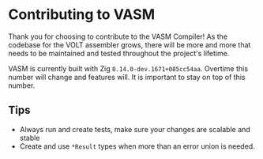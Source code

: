 # Contributing to VASM

Thank you for choosing to contribute to the VASM Compiler! As the codebase for the VOLT assembler grows, there 
will be more and more that needs to be maintained and tested throughout the project's lifetime. 

VASM is currently built with Zig `0.14.0-dev.1671+085cc54aa`. Overtime 
this number will change and features will. It is important to stay on top of this number.

## Tips

* Always run and create tests, make sure your changes are scalable and stable
* Create and use `*Result` types when more than an error union is needed.
